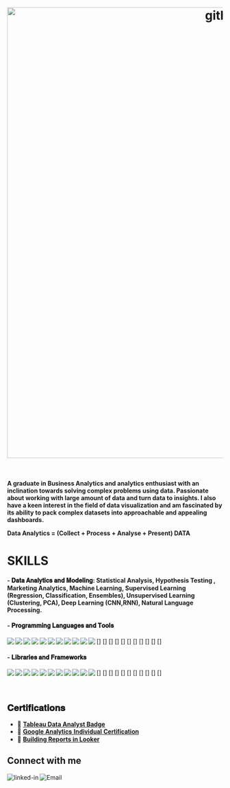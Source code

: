 <h1 align="center"> 
<img width="1050px" alt="githubpic1" src="https://user-images.githubusercontent.com/62577056/128972814-0847e050-084e-40c4-be40-fc89be2f27c0.PNG">
</h1>
<br>

**A graduate in Business Analytics and analytics enthusiast with an inclination towards solving complex problems using data. 
Passionate about working with large amount of data and turn data to insights. I also have a keen interest in the field of data visualization and am fascinated by its ability to pack complex datasets into approachable and appealing dashboards.**

**Data Analytics = (Collect + Process + Analyse + Present) DATA**

# SKILLS

#### - 𝐃𝐚𝐭𝐚 𝐀𝐧𝐚𝐥𝐲𝐭𝐢𝐜𝐬 𝐚𝐧𝐝 𝐌𝐨𝐝𝐞𝐥𝐢𝐧𝐠: Statistical Analysis, Hypothesis Testing , Marketing Analytics, Machine Learning, Supervised Learning (Regression, Classification, Ensembles), Unsupervised Learning (Clustering, PCA), Deep Learning (CNN,RNN), Natural Language Processing.

#### - 𝐏𝐫𝐨𝐠𝐫𝐚𝐦𝐦𝐢𝐧𝐠 𝐋𝐚𝐧𝐠𝐮𝐚𝐠𝐞𝐬 𝐚𝐧𝐝 𝐓𝐨𝐨𝐥𝐬

[<img align="left" src="https://img.shields.io/badge/Python-FFD43B?style=for-the-badge&logo=python&logoColor=darkgreen" />]
[<img align="left" src="https://img.shields.io/badge/Java-ED8B00?style=for-the-badge&logo=java&logoColor=white" />]
[<img align="left" src="https://img.shields.io/badge/MySQL-00000F?style=for-the-badge&logo=mysql&logoColor=white" />]
[<img align="left" src="https://img.shields.io/badge/R-276DC3?style=for-the-badge&logo=r&logoColor=white" />]
[<img align="left" src="https://img.shields.io/badge/Jupyter-F37626.svg?&style=for-the-badge&logo=Jupyter&logoColor=white" />]
[<img align="left" src="https://img.shields.io/badge/Google%20Analytics-E37400?style=for-the-badge&logo=google%20analytics&logoColor=white" />]
[<img align="left" src="https://img.shields.io/badge/Eclipse-2C2255?style=for-the-badge&logo=eclipse&logoColor=white" />]
[<img align="left" src="https://img.shields.io/badge/Colab-F9AB00?style=for-the-badge&logo=googlecolab&color=525252" />]
[<img align="left" src="https://img.shields.io/badge/RStudio-75AADB?style=for-the-badge&logo=RStudio&logoColor=white" />]
[<img align="left" src="https://img.shields.io/badge/Microsoft_Excel-217346?style=for-the-badge&logo=microsoft-excel&logoColor=white" />]
[<img align="left" src="https://img.shields.io/badge/Microsoft_PowerPoint-B7472A?style=for-the-badge&logo=microsoft-powerpoint&logoColor=white" />]


#### - 𝐋𝐢𝐛𝐫𝐚𝐫𝐢𝐞𝐬 𝐚𝐧𝐝 𝐅𝐫𝐚𝐦𝐞𝐰𝐨𝐫𝐤𝐬

[<img align="left" src="https://img.shields.io/badge/Pandas-2C2D72?style=for-the-badge&logo=pandas&logoColor=white" />]
[<img align="left" src="https://img.shields.io/badge/Numpy-777BB4?style=for-the-badge&logo=numpy&logoColor=white" />]
[<img align="left" src="https://img.shields.io/badge/Plotly-239120?style=for-the-badge&logo=plotly&logoColor=white" />]
[<img align="left" src="https://img.shields.io/badge/scikit_learn-F7931E?style=for-the-badge&logo=scikit-learn&logoColor=white" />]
[<img align="left" src="https://img.shields.io/badge/TensorFlow-FF6F00?style=for-the-badge&logo=TensorFlow&logoColor=white" />]
[<img align="left" src="https://img.shields.io/badge/Keras-D00000?style=for-the-badge&logo=Keras&logoColor=white" />]
[<img align="left" src="https://img.shields.io/badge/Ggplot-777BB4?style=for-the-badge&logo=Keras&logoColor=white" />]
[<img align="left" src="https://img.shields.io/badge/NLTK-00000F?style=for-the-badge&logo=Keras&logoColor=white" />]
[<img align="left" src="https://img.shields.io/badge/Dplyr-75AADB?style=for-the-badge&logo=Keras&logoColor=white" />]
[<img align="left" src="https://img.shields.io/badge/Seaborn-ED8B00?style=for-the-badge&logo=Keras&logoColor=white" />]
[<img align="left" src="https://img.shields.io/badge/Matplotlib-E37400?style=for-the-badge&logo=Keras&logoColor=white" />]

<br>

## 𝐂𝐞𝐫𝐭𝐢𝐟𝐢𝐜𝐚𝐭𝐢𝐨𝐧𝐬 
- 🌱 [**Tableau Data Analyst Badge**](https://www.credly.com/badges/73b7cd5d-7caf-43f0-9bea-077930454840)
- 🌱 [𝐆𝐨𝐨𝐠𝐥𝐞 𝐀𝐧𝐚𝐥𝐲𝐭𝐢𝐜𝐬 𝐈𝐧𝐝𝐢𝐯𝐢𝐝𝐮𝐚𝐥 𝐂𝐞𝐫𝐭𝐢𝐟𝐢𝐜𝐚𝐭𝐢𝐨𝐧](https://skillshop.exceedlms.com/student/award/cwM4V1mdKrrA6S6Fr4X6H6Bj)
- 🌱 [**Building Reports in Looker**](https://verify.skilljar.com/c/3xyvj2w73mgb)

## Connect with me

[<img align="left" alt="linked-in" src="https://img.shields.io/badge/linkedin-%230077B5.svg?&style=for-the-badge&logo=linkedin&logoColor=white" />](https://www.linkedin.com/in/suchita-negi-12021990)
[<img align="left" alt="Email" src="https://img.shields.io/badge/Gmail-D14836?style=for-the-badge&logo=gmail&logoColor=white" />](suchitanegi02@gmail.com)

<br>
<br>


<!--
**suchitanegi/suchitanegi** is a ✨ _special_ ✨ repository because its `README.md` (this file) appears on your GitHub profile.

Here are some ideas to get you started:

- 🔭 I’m currently working on ...
- 🌱 I’m currently learning ...
- 👯 I’m looking to collaborate on ...
- 🤔 I’m looking for help with ...
- 💬 Ask me about ...
- 📫 How to reach me: ...
- 😄 Pronouns: ...
- ⚡ Fun fact: ...
-->

